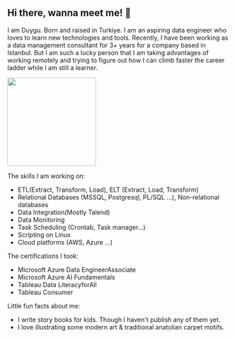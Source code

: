 ## Hi there, wanna meet me! 👋

I am Duygu. Born and raised in Turkiye. 
I am an aspiring data engineer who loves to learn new technologies and tools. 
Recently, I have been working as a data management consultant for 3+ years for a company based in Istanbul.
But I am such a lucky person that I am taking advantages of working remotely and trying to figure out how I can climb faster the career ladder while I am still a learner.

<img src="https://encrypted-tbn0.gstatic.com/images?q=tbn:ANd9GcQoF3CpzHHLvD7WhnsjLM8l4UsUYmLv4UwU8g&s?raw=true" width="200"/>

The skills I am working on:
- ETL(Extract, Transform, Load), ELT (Extract, Load, Transform)
- Relational Databases (MSSQL, Postgresql, PL/SQL ...), Non-relational databases
- Data Integration(Mostly Talend)
- Data Monitoring
- Task Scheduling (Crontab, Task manager...)
- Scripting on Linux
- Cloud platforms (AWS, Azure ...)

The certifications I took:
- Microsoft Azure Data EngineerAssociate 
- Microsoft Azure AI Fundamentals 
- Tableau Data LiteracyforAll 
- Tableau Consumer 

Little fun facts about me:
- I write story books for kids. Though I haven't publish any of them yet.
- I love illustrating some modern art & traditional anatolian carpet motifs. 
